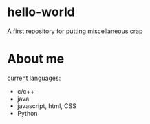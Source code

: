 # hello-world
A first repository for putting miscellaneous crap 

# About me
current languages: 
- c/c++
- java
- javascript, html, CSS
- Python

